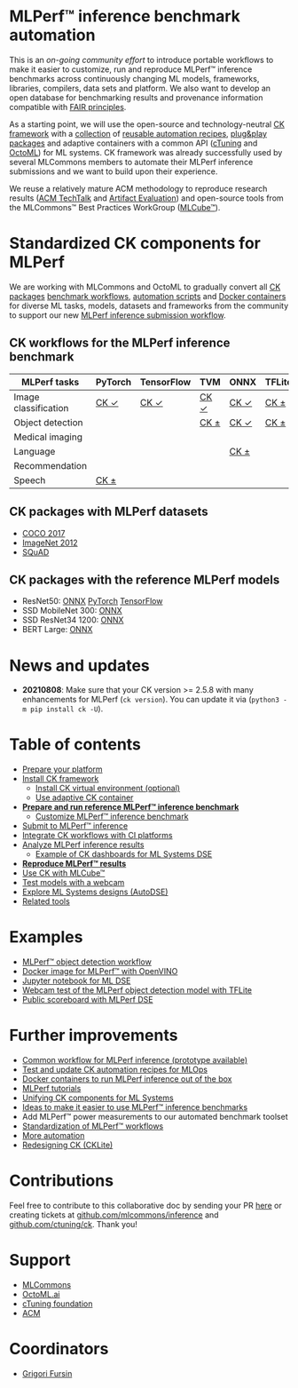 # MLPerf&trade; inference benchmark automation

This is an *on-going community effort* to introduce portable workflows to make it easier to customize, run and reproduce 
MLPerf&trade; inference benchmarks across continuously changing ML models, frameworks, libraries, compilers, data sets and platform.
We also want to develop an open database for benchmarking results and provenance information 
compatible with [FAIR principles](https://www.go-fair.org/fair-principles).

As a starting point, we will use the open-source and technology-neutral [CK framework](https://github.com/ctuning/ck) 
with a [collection](https://github.com/ctuning/ck-mlops) of [reusable automation recipes](https://github.com/ctuning/ck-mlops/tree/main/program), 
[plug&play packages](https://github.com/ctuning/ck-mlops/tree/main/package) and adaptive containers with a common API
([cTuning](https://github.com/ctuning/ck-mlops/tree/main/docker) 
and [OctoML](https://github.com/octoml/mlops/tree/main/docker))
for ML systems. CK framework was already successfully used by several MLCommons members 
to automate their MLPerf inference submissions and we want to build upon their experience. 

We reuse a relatively mature ACM methodology to reproduce research results ([ACM TechTalk](https://youtu.be/7zpeIVwICa4) and [Artifact Evaluation](https://cTuning.org/ae))
and open-source tools from the MLCommons&trade; Best Practices WorkGroup ([MLCube&trade;](https://github.com/mlcommons/mlcube)).

# Standardized CK components for MLPerf

We are working with MLCommons and OctoML to gradually convert all [CK packages](https://github.com/ctuning/ck-mlops/tree/main/package)
[benchmark workflows](https://github.com/ctuning/ck-mlops/tree/main/programs), 
[automation scripts](https://github.com/ctuning/ck-mlops/tree/main/scripts) and 
[Docker containers](https://github.com/ctuning/ck-mlops/tree/main/docker)
for diverse ML tasks, models, datasets and frameworks from the community to support
our new [MLPerf inference submission workflow](https://github.com/octoml/mlops/tree/main/module/bench.mlperf.inference).

## CK workflows for the MLPerf inference benchmark

MLPerf tasks         | PyTorch | TensorFlow | TVM | ONNX | TFLite | OpenVINO | TensorRT |
--- | --- | --- | --- | --- | --- | --- | --- |
Image classification | [CK &#10003;](tasks/task-image-classification-pytorch.md) | [CK &#10003;](tasks/task-image-classification-tf.md) | [CK &#10003;](tasks/task-image-classification-tvm.md) | [CK &#10003;](tasks/task-image-classification-onnx.md) | [CK &#177;](tasks/task-image-classification-tflite.md) | [CK &#177;](tasks/task-image-classification-openvino.md) |  | 
Object detection     |  |  | [CK &#177;](tasks/task-object-detection-tvm.md) | [CK &#10003;](tasks/task-object-detection-onnx.md) | [CK &#177;](tasks/task-object-detection-tflite.md) |  | [CK &#177;](tasks/task-image-classification-tensorrt.md) | 
Medical imaging      |  |  |  |  |  |  |  | 
Language             |  |  |  | [CK &#177;](tasks/task-language-onnx.md) |  |  |  | 
Recommendation       |  |  |  |  |  |  |  | 
Speech               | [CK &#177;](tasks/task-speech-pytorch.md) |  |  |  |  |  |  | 

## CK packages with MLPerf datasets

* [COCO 2017](datasets/coco2017.md)
* [ImageNet 2012](datasets/imagenet2012.md)
* [SQuAD](datasets/squad.md)

## CK packages with the reference MLPerf models

* ResNet50: [ONNX](https://github.com/octoml/mlops/tree/main/package/ml-model-mlperf-resnet50-onnx) [PyTorch](https://github.com/octoml/mlops/tree/main/package/ml-model-mlperf-resnet50-pytorch) [TensorFlow](https://github.com/octoml/mlops/tree/master/package/ml-model-mlperf-resnet50-tf)
* SSD MobileNet 300: [ONNX](https://github.com/octoml/mlops/tree/main/package/ml-model-mlperf-ssd-mobilenet-300-onnx)
* SSD ResNet34 1200: [ONNX](https://github.com/octoml/mlops/tree/main/package/ml-model-mlperf-ssd-resnet34-1200-onnx)
* BERT Large: [ONNX](https://github.com/octoml/mlops/tree/main/package/ml-model-mlperf-bert-large-squad-onnx) 

# News and updates

* **20210808**: Make sure that your CK version >= 2.5.8 with many enhancements for MLPerf (```ck version```). 
  You can update it via (```python3 -m pip install ck -U```).

# Table of contents

* [Prepare your platform](platform/README.md)
* [Install CK framework](tools/ck.md)
  * [Install CK virtual environment (optional)](tools/ck-venv.md)
  * [Use adaptive CK container](tools/ck-docker.md)
* [**Prepare and run reference MLPerf&trade; inference benchmark**](tasks/README.md)
  * [Customize MLPerf&trade; inference benchmark](tasks-custom/README.md)
* [Submit to MLPerf&trade; inference](submit/README.md)
* [Integrate CK workflows with CI platforms](tools/continuous-integration.md)
* [Analyze MLPerf inference results](results/README.md)
  * [Example of CK dashboards for ML Systems DSE](results/ck-dashboard.md)
* [**Reproduce MLPerf&trade; results**](reproduce/README.md)
* [Use CK with MLCube&trade;](tools/mlcube.md)
* [Test models with a webcam](reproduce/demo-webcam-object-detection-x86-64.md)
* [Explore ML Systems designs (AutoDSE)](dse/README.md)
* [Related tools](tools/README.md)


# Examples

* [MLPerf&trade; object detection workflow](https://github.com/ctuning/ck/blob/master/docs/mlperf-automation/tasks/task-object-detection.md)
* [Docker image for MLPerf&trade; with OpenVINO]( https://github.com/ctuning/ck-mlops/tree/main/docker/mlperf-inference-v0.7.openvino)
* [Jupyter notebook for ML DSE](https://nbviewer.jupyter.org/urls/dl.dropbox.com/s/f28u9epifr0nn09/ck-dse-demo-object-detection.ipynb)
* [Webcam test of the MLPerf object detection model with TFLite](https://cknowledge.io/solution/demo-obj-detection-coco-tf-cpu-webcam-linux-azure#test)
* [Public scoreboard with MLPerf DSE](https://cknowledge.io/result/crowd-benchmarking-mlperf-inference-classification-mobilenets-all)


# Further improvements

* [Common workflow for MLPerf inference (prototype available)](inference/workflow.md)
* [Test and update CK automation recipes for MLOps](components/README.md)
* [Docker containers to run MLPerf inference out of the box](inference/containers.md)
* [MLPerf tutorials](tutorials/README.md)
* [Unifying CK components for ML Systems](components/README.md)
* [Ideas to make it easier to use MLPerf&trade; inference benchmarks](https://docs.google.com/document/d/1xUI4_ArXssMUigsSHTAE2lL7jRZE12XXvzoV3QMoT84)
* Add MLPerf&trade; power measurements to our automated benchmark toolset
* [Standardization of MLPerf&trade; workflows](tbd/standardization.md)
* [More automation](tbd/automation.md)
* [Redesigning CK (CKLite)](tbd/ck2.md)


# Contributions

Feel free to contribute to this collaborative doc by sending your PR [here]( https://github.com/ctuning/ck/pulls )
or creating tickets at [github.com/mlcommons/inference](https://github.com/mlcommons/inference) 
and [github.com/ctuning/ck](https://github.com/ctuning/ck). 
Thank you!


# Support

* [MLCommons](https://mlcommons.org)
* [OctoML.ai](https://octoml.ai)
* [cTuning foundation](https://cTuning.org)
* [ACM](https://acm.org)


# Coordinators

* [Grigori Fursin](https://cKnowledge.io/@gfursin)
